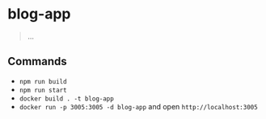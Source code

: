 # blog-app

> ...

## Commands

* `npm run build`
* `npm run start`
* `docker build . -t blog-app`
* `docker run -p 3005:3005 -d blog-app` and open `http://localhost:3005`

